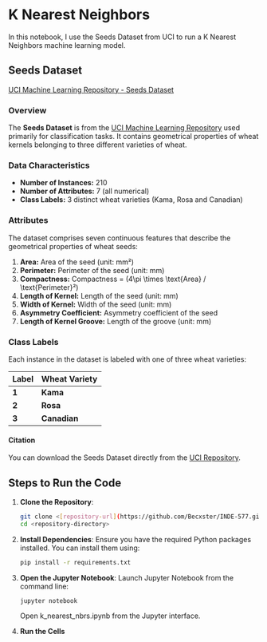 # K Nearest Neighbors

In this notebook, I use the Seeds Dataset from UCI to run a K Nearest Neighbors machine learning model.

## Seeds Dataset

[UCI Machine Learning Repository - Seeds Dataset](https://archive.ics.uci.edu/dataset/236/seeds)

### Overview

The **Seeds Dataset** is from the [UCI Machine Learning Repository](https://archive.ics.uci.edu/ml/datasets/seeds) used primarily for classification tasks. It contains geometrical properties of wheat kernels belonging to three different varieties of wheat.

### Data Characteristics

- **Number of Instances:** 210
- **Number of Attributes:** 7 (all numerical)
- **Class Labels:** 3 distinct wheat varieties (Kama, Rosa and Canadian)

### Attributes

The dataset comprises seven continuous features that describe the geometrical properties of wheat seeds:

1. **Area:** Area of the seed (unit: mm²)
2. **Perimeter:** Perimeter of the seed (unit: mm)
3. **Compactness:** Compactness = \(4\pi \times \text{Area} / \text{Perimeter}²\)
4. **Length of Kernel:** Length of the seed (unit: mm)
5. **Width of Kernel:** Width of the seed (unit: mm)
6. **Asymmetry Coefficient:** Asymmetry coefficient of the seed
7. **Length of Kernel Groove:** Length of the groove (unit: mm)

### Class Labels

Each instance in the dataset is labeled with one of three wheat varieties:

| **Label** | **Wheat Variety** |
|-----------|--------------------|
| **1**     | **Kama**           |
| **2**     | **Rosa**           |
| **3**     | **Canadian**       |


#### Citation

You can download the Seeds Dataset directly from the [UCI Repository](https://archive.ics.uci.edu/ml/datasets/seeds). 




## Steps to Run the Code
1. **Clone the Repository**:
    ```sh
    git clone <[repository-url](https://github.com/Becxster/INDE-577.git)>
    cd <repository-directory>
    ```

2. **Install Dependencies**: Ensure you have the required Python packages installed. You can install them using:
    ```sh
    pip install -r requirements.txt
    ```

3. **Open the Jupyter Notebook**: Launch Jupyter Notebook from the command line:
    ```sh
    jupyter notebook
    ```
    Open k_nearest_nbrs.ipynb from the Jupyter interface.
4. **Run the Cells**